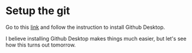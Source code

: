 # Setup the git
Go to this [link](https://help.github.com/articles/set-up-git/#setting-up-git) and follow the instruction to install Github Desktop.

I believe installing Github Desktop makes things much easier, but let's see how this turns out tomorrow.